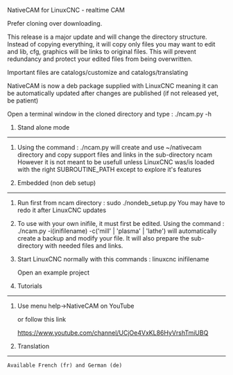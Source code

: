 NativeCAM for LinuxCNC - realtime CAM

Prefer cloning over downloading.

This release is a major update and will change the directory structure.
Instead of copying everything, it will copy only files you may want to edit
and lib, cfg, graphics will be links to original files.
This will prevent redundancy and protect your edited files from being
overwritten.

Important files are catalogs/customize and catalogs/translating

NativeCAM is now a deb package supplied with LinuxCNC meaning it can
be automatically updated after changes are published
(if not released yet, be patient)

Open a terminal window in the cloned directory and type : ./ncam.py -h

1.	Stand alone mode
--------------------------------------------------------------------------------
1.	Using the command : ./ncam.py  will create and use ~/nativecam directory
	and copy support files and links in the sub-directory ncam
	However it is not meant to be usefull unless LinuxCNC
	was/is loaded with the right SUBROUTINE_PATH except to
	explore it's features
	
	
2.	Embedded (non deb setup)
--------------------------------------------------------------------------------
1.	Run first from ncam directory : sudo ./nondeb_setup.py
	You may have to redo it after LinuxCNC updates
	
2.	To use with your own inifile, it must first be edited.
	Using the command : ./ncam.py -i(inifilename) -c('mill' | 'plasma' | 'lathe')
	will automatically create a backup and modify your file.
	It will also prepare the sub-directory with needed files and links.
	
2.	Start LinuxCNC normally with this commands :
	linuxcnc inifilename
	
	Open an example project
	
	
3.	Tutorials
--------------------------------------------------------------------------------
1.	Use menu help->NativeCAM on YouTube
	
	or follow this link
		
	https://www.youtube.com/channel/UCjOe4VxKL86HyVrshTmiUBQ
	
	
4.	Translation
--------------------------------------------------------------------------------
	Available French (fr) and German (de)
	

